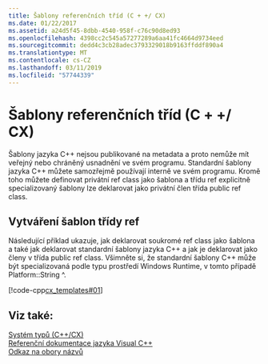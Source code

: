 ```yaml
---
title: Šablony referenčních tříd (C + +/ CX)
ms.date: 01/22/2017
ms.assetid: a24d5f45-8dbb-4540-958f-c76c90d8ed93
ms.openlocfilehash: 4398cc2c545a57277289a6aa41fc4664d9734eed
ms.sourcegitcommit: dedd4c3cb28adec3793329018b9163ffddf890a4
ms.translationtype: MT
ms.contentlocale: cs-CZ
ms.lasthandoff: 03/11/2019
ms.locfileid: "57744339"
---
```

# <a name="template-ref-classes-ccx"></a>Šablony referenčních tříd (C + +/ CX)

Šablony jazyka C++ nejsou publikované na metadata a proto nemůže mít veřejný nebo chráněný usnadnění ve svém programu. Standardní šablony jazyka C++ můžete samozřejmě používají interně ve svém programu. Kromě toho můžete definovat privátní ref class jako šablona a třídu ref explicitně specializovaný šablony lze deklarovat jako privátní člen třída public ref class.

## <a name="authoring-ref-class-templates"></a>Vytváření šablon třídy ref

Následující příklad ukazuje, jak deklarovat soukromé ref class jako šablona a také jak deklarovat standardní šablony jazyka C++ a jak je deklarovat jako členy v třída public ref class. Všimněte si, že standardní šablony C++ může být specializovaná podle typu prostředí Windows Runtime, v tomto případě Platform::String ^.

[!code-cpp[cx_templates#01](../cppcx/codesnippet/CPP/templatedemo/class1.h#01)]

## <a name="see-also"></a>Viz také:

[Systém typů (C++/CX)](../cppcx/type-system-c-cx.md)<br/>
[Referenční dokumentace jazyka Visual C++](../cppcx/visual-c-language-reference-c-cx.md)<br/>
[Odkaz na obory názvů](../cppcx/namespaces-reference-c-cx.md)
